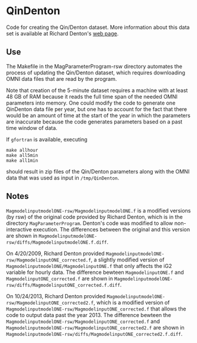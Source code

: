 # QinDenton

Code for creating the Qin/Denton dataset. More information about this data set is available at Richard Denton's [web page](http://www.dartmouth.edu/~rdenton/magpar/index.html).


## Use

The Makefile in the MagParameterProgram-rsw directory automates the process of updating the Qin/Denton dataset, which requires downloading OMNI data files that are read by the program.

Note that creation of the 5-minute dataset requires a machine with at least 48 GB of RAM because it reads the full time span of the needed OMNI parameters into memory. One could modify the code to generate one QinDenton data file per year, but one has to account for the fact that there would be an amount of time at the start of the year in which the parameters are inaccurate because the code generates parameters based on a past time window of data.

If `gfortran` is available, executing

```
make allhour
make all5min
make all1min
```

should result in zip files of the Qin/Denton parameters along with the OMNI data that was used as input in `/tmp/QinDenton`.

## Notes

`MagmodelinputmodelONE-rsw/MagmodelinputmodelONE.f` is a modified versions (by rsw) of the original code provided by Richard Denton, which is in the directory `MagParameterProgram`. Denton's code was modified to allow non-interactive execution. The differences between the original and this version are shown in `MagmodelinputmodelONE-rsw/diffs/MagmodelinputmodelONE.f.diff`.

On 4/20/2009, Richard Denton provided `MagmodelinputmodelONE-rsw/MagmodelinputONE_corrected.f`, a slightly modified version of `MagmodelinputmodelONE/MagmodelinputONE.f` that only affects the iG2 variable for hourly data. The difference bewteen `MagmodelinputONE.f` and `MagmodelinputONE_corrected.f` are shown in `MagmodelinputmodelONE-rsw/diffs/MagmodelinputONE_corrected.f.diff`.

On 10/24/2013, Richard Denton provided `MagmodelinputmodelONE-rsw/MagmodelinputONE_corrected2.f`, which is a modified version of `MagmodelinputmodelONE-rsw/MagmodelinputONE_corrected.f` that allows the code to output data past the year 2013. The difference bewteen the `MagmodelinputmodelONE-rsw/MagmodelinputONE_corrected.f` and `MagmodelinputmodelONE-rsw/MagmodelinputONE_corrected2.f` are shown in `MagmodelinputmodelONE-rsw/diffs/MagmodelinputONE_corrected2.f.diff`.


